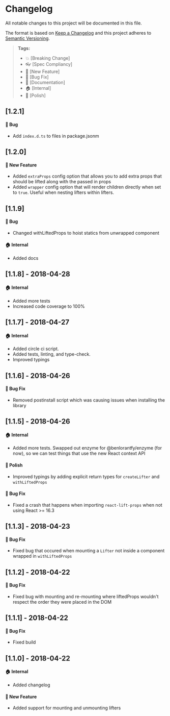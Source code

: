 # Changelog
All notable changes to this project will be documented in this file.

The format is based on [Keep a Changelog](http://keepachangelog.com/en/1.0.0/)
and this project adheres to [Semantic Versioning](http://semver.org/spec/v2.0.0.html).

> **Tags:**
> - :boom:       [Breaking Change]
> - :eyeglasses: [Spec Compliancy]
> - :rocket:     [New Feature]
> - :bug:        [Bug Fix]
> - :memo:       [Documentation]
> - :house:      [Internal]
> - :nail_care:  [Polish]

## [1.2.1]
#### :bug: Bug
- Add `index.d.ts` to files in package.jsonm

## [1.2.0]
#### :rocket: New Feature
- Added `extraProps` config option that allows you to add extra props that should be lifted along with the passed in props
- Added `wrapper` config option that will render children directly when set to `true`. Useful when nesting lifters within lifters.

## [1.1.9]
#### :bug: Bug
- Changed withLiftedProps to hoist statics from unwrapped component

#### :house: Internal
- Added docs

## [1.1.8] - 2018-04-28
#### :house: Internal
- Added more tests
- Increased code coverage to 100%

## [1.1.7] - 2018-04-27
#### :house: Internal
- Added circle ci script. 
- Added tests, linting, and type-check. 
- Improved typings

## [1.1.6] - 2018-04-26
#### :bug: Bug Fix
- Removed postinstall script which was causing issues when installing the library

## [1.1.5] - 2018-04-26
#### :house: Internal
- Added more tests. Swapped out enzyme for @benlorantfy/enzyme (for now), so we can test things that use the new React context API

#### :nail_care: Polish
- Improved typings by adding explicit return types for `createLifter` and `withLiftedProps`

#### :bug: Bug Fix
- Fixed a crash that happens when importing `react-lift-props` when not using React >= 16.3

## [1.1.3] - 2018-04-23
#### :bug: Bug Fix
- Fixed bug that occured when mounting a `Lifter` not inside a component wrapped in `withLiftedProps`

## [1.1.2] - 2018-04-22
#### :bug: Bug Fix
- Fixed bug with mounting and re-mounting where liftedProps wouldn't respect the order they were placed in the DOM

## [1.1.1] - 2018-04-22
#### :bug: Bug Fix
- Fixed build

## [1.1.0] - 2018-04-22
#### :house: Internal
- Added changelog

#### :rocket: New Feature
- Added support for mounting and unmounting lifters
